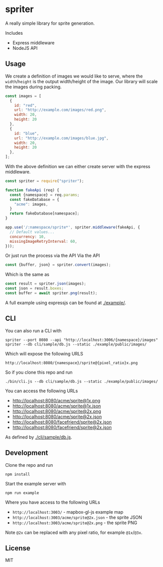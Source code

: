 # spriter
A really simple library for sprite generation.

Includes 

 - Express middleware
 - NodeJS API


## Usage
We create a definition of images we would like to serve, where the `width`/`height` is the output width/height of the image. Our library will scale the images during packing.

```javascript
const images = [
  {
    id: "red",
    url: "http://example.com/images/red.png",
    width: 20,
    height: 20
  },
  {
    id: "blue",
    url: "http://example.com/images/blue.jpg",
    width: 20,
    height: 20
  },
];
```

With the above definition we can either create server with the express middleware.

```javascript
const spriter = require("spriter");

function fakeApi (req) {
  const {namespace} = req.params;
  const fakeDatabase = {
    "acme": images,
  }
  return fakeDatabase[namespace];
}

app.use('/:namespace/sprite*', spriter.middleware(fakeApi, {
  // Default values...
  concurrency: 10,
  missingImageRetryInterval: 60,
}));
```

Or just run the process via the API
Via the API

```javascript
const {buffer, json} = spriter.convert(images);
```

Which is the same as

```javascript
const result = spriter.json(images);
const json = result.boxes;
const buffer = await spriter.png(result);
```

A full example using expressjs can be found at [./example/](/example).


## CLI
You can also run a CLI with

```
spriter --port 8080 --api "http://localhost:3006/{namespace}/images"
spriter --db cli/sample/db.js --static ./example/public/images/
```

Which will expose the following URLS

```
http://localhost:8080/{namespace}/sprite@{pixel_ratio}x.png
```

So if you clone this repo and run

```
./bin/cli.js --db cli/sample/db.js --static ./example/public/images/
```

You can access the following URLs

 - <http://localhost:8080/acme/sprite@1x.png>
 - <http://localhost:8080/acme/sprite@1x.json>
 - <http://localhost:8080/acme/sprite@2x.png>
 - <http://localhost:8080/acme/sprite@2x.json>
 - <http://localhost:8080/facefriend/sprite@2x.json>
 - <http://localhost:8080/facefriend/sprite@2x.json>

As defined by [./cli/sample/db.js](./cli/sample/db.js).



## Development
Clone the repo and run

```
npm install
```

Start the example server with

```
npm run example
```

Where you have access to the following URLs

 - `http://localhost:3003/` - mapbox-gl-js example map
 - `http://localhost:3003/acme/sprite@2x.json` - the sprite JSON
 - `http://localhost:3003/acme/sprite@2x.png` - the sprite PNG

Note `@2x` can be replaced with any pixel ratio, for example `@1x`/`@3x`.



## License
MIT

